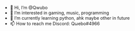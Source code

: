 - 👋 Hi, I’m @Qwubo
- 👀 I’m interested in gaming, music, programming
- 🌱 I’m currently learning python, ahk maybe other in future
- 📫 How to reach me
Discord:
Qωebo#4966

<!---
Qwubo/Qwubo is a ✨ special ✨ repository because its `README.md` (this file) appears on your GitHub profile.
You can click the Preview link to take a look at your changes.
--->
